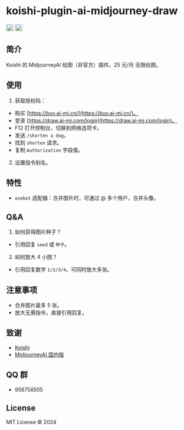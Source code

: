 # koishi-plugin-ai-midjourney-draw

[<img alt="github" src="https://img.shields.io/badge/github-araea/ai_midjourney_draw-8da0cb?style=for-the-badge&labelColor=555555&logo=github" height="20">](https://github.com/araea/koishi-plugin-ai-midjourney-draw)
[<img alt="npm" src="https://img.shields.io/npm/v/koishi-plugin-ai-midjourney-draw.svg?style=for-the-badge&color=fc8d62&logo=npm" height="20">](https://www.npmjs.com/package/koishi-plugin-ai-midjourney-draw)

## 简介

Koishi 的 MidjourneyAI 绘图（非官方）插件。25 元/月 无限绘图。

## 使用

1. 获取授权码：

- 购买 [https://buy.ai-mj.cn/](https://buy.ai-mj.cn/)。
- 登录 [https://draw.ai-mj.com/login](https://draw.ai-mj.com/login)。
- F12 打开控制台，切换到网络选项卡。
- 发送 `/shorten a dog`。
- 找到 `shorten` 请求。
- 复制 `Authorization` 字段值。

2. 设置指令别名。

## 特性

- `onebot` 适配器：合并图片时，可通过 @ 多个用户，合并头像。

## Q&A

1. 如何获得图片种子？

- 引用回复 `seed` 或 `种子`。

2. 如何放大 4 小图？

- 引用回复数字 `1/2/3/4`。可同时放大多张。

## 注意事项

- 合并图片最多 5 张。
- 放大无需指令，直接引用回复。

## 致谢

* [Koishi](https://koishi.chat/)
* [MidjourneyAI 国内版](https://buy.ai-mj.cn/)

## QQ 群

- 956758505

## License

MIT License © 2024
